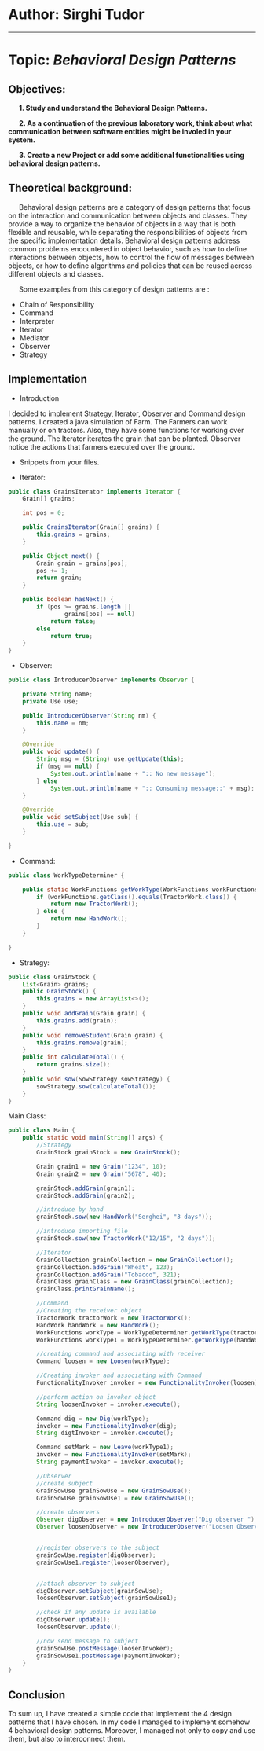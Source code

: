 # Author: Sirghi Tudor

----

# Topic: *Behavioral Design Patterns*
## Objectives:
&ensp; &ensp; __1. Study and understand the Behavioral Design Patterns.__

&ensp; &ensp; __2. As a continuation of the previous laboratory work, think about what communication between software entities might be involed in your system.__

&ensp; &ensp; __3. Create a new Project or add some additional functionalities using behavioral design patterns.__

## Theoretical background:
&ensp; &ensp; Behavioral design patterns are a category of design patterns that focus on the interaction and communication between objects and classes. They provide a way to organize the behavior of objects in a way that is both flexible and reusable, while separating the responsibilities of objects from the specific implementation details. Behavioral design patterns address common problems encountered in object behavior, such as how to define interactions between objects, how to control the flow of messages between objects, or how to define algorithms and policies that can be reused across different objects and classes.

&ensp; &ensp; Some examples from this category of design patterns are :

* Chain of Responsibility
* Command
* Interpreter
* Iterator
* Mediator
* Observer
* Strategy

## Implementation

* Introduction

I decided to implement Strategy, Iterator, Observer and Command design patterns.
I created a java simulation of Farm. The Farmers can work manually or on tractors. Also, they
have some functions for working over the ground.
The Iterator iterates the grain that can be planted. Observer notice the actions that farmers executed over the ground.

* Snippets from your files.

* Iterator:

```java
public class GrainsIterator implements Iterator {
    Grain[] grains;

    int pos = 0;

    public GrainsIterator(Grain[] grains) {
        this.grains = grains;
    }

    public Object next() {
        Grain grain = grains[pos];
        pos += 1;
        return grain;
    }

    public boolean hasNext() {
        if (pos >= grains.length ||
                grains[pos] == null)
            return false;
        else
            return true;
    }
}

```

* Observer:

```java
public class IntroducerObserver implements Observer {

    private String name;
    private Use use;

    public IntroducerObserver(String nm) {
        this.name = nm;
    }

    @Override
    public void update() {
        String msg = (String) use.getUpdate(this);
        if (msg == null) {
            System.out.println(name + ":: No new message");
        } else
            System.out.println(name + ":: Consuming message::" + msg);
    }

    @Override
    public void setSubject(Use sub) {
        this.use = sub;
    }

}
```

* Command:

```java
public class WorkTypeDeterminer {

    public static WorkFunctions getWorkType(WorkFunctions workFunctions) {
        if (workFunctions.getClass().equals(TractorWork.class)) {
            return new TractorWork();
        } else {
            return new HandWork();
        }
    }

}
```

* Strategy:

```java
public class GrainStock {
    List<Grain> grains;
    public GrainStock() {
        this.grains = new ArrayList<>();
    }
    public void addGrain(Grain grain) {
        this.grains.add(grain);
    }
    public void removeStudent(Grain grain) {
        this.grains.remove(grain);
    }
    public int calculateTotal() {
        return grains.size();
    }
    public void sow(SowStrategy sowStrategy) {
        sowStrategy.sow(calculateTotal());
    }
}
```

Main Class:

```java
public class Main {
    public static void main(String[] args) {
        //Strategy
        GrainStock grainStock = new GrainStock();

        Grain grain1 = new Grain("1234", 10);
        Grain grain2 = new Grain("5678", 40);

        grainStock.addGrain(grain1);
        grainStock.addGrain(grain2);

        //introduce by hand
        grainStock.sow(new HandWork("Serghei", "3 days"));

        //introduce importing file
        grainStock.sow(new TractorWork("12/15", "2 days"));

        //Iterator
        GrainCollection grainCollection = new GrainCollection();
        grainCollection.addGrain("Wheat", 123);
        grainCollection.addGrain("Tobacco", 321);
        GrainClass grainClass = new GrainClass(grainCollection);
        grainClass.printGrainName();

        //Command
        //Creating the receiver object
        TractorWork tractorWork = new TractorWork();
        HandWork handWork = new HandWork();
        WorkFunctions workType = WorkTypeDeterminer.getWorkType(tractorWork);
        WorkFunctions workType1 = WorkTypeDeterminer.getWorkType(handWork);

        //creating command and associating with receiver
        Command loosen = new Loosen(workType);

        //Creating invoker and associating with Command
        FunctionalityInvoker invoker = new FunctionalityInvoker(loosen);

        //perform action on invoker object
        String loosenInvoker = invoker.execute();

        Command dig = new Dig(workType);
        invoker = new FunctionalityInvoker(dig);
        String digtInvoker = invoker.execute();

        Command setMark = new Leave(workType1);
        invoker = new FunctionalityInvoker(setMark);
        String paymentInvoker = invoker.execute();

        //Observer
        //create subject
        GrainSowUse grainSowUse = new GrainSowUse();
        GrainSowUse grainSowUse1 = new GrainSowUse();

        //create observers
        Observer digObserver = new IntroducerObserver("Dig observer ");
        Observer loosenObserver = new IntroducerObserver("Loosen Observer ");


        //register observers to the subject
        grainSowUse.register(digObserver);
        grainSowUse1.register(loosenObserver);


        //attach observer to subject
        digObserver.setSubject(grainSowUse);
        loosenObserver.setSubject(grainSowUse1);

        //check if any update is available
        digObserver.update();
        loosenObserver.update();

        //now send message to subject
        grainSowUse.postMessage(loosenInvoker);
        grainSowUse1.postMessage(paymentInvoker);
    }
}
```

## Conclusion
To sum up, I have created a simple code that implement the 4 design patterns that I have chosen.
In my code I managed to implement somehow 4 behavioral design patterns. Moreover, I managed not only to copy and use them,
but also to interconnect them.